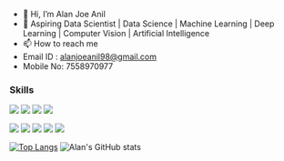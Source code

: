 - 👋 Hi, I’m Alan Joe Anil
- 👀 Aspiring Data Scientist | Data Science | Machine Learning | Deep Learning | Computer Vision | Artificial Intelligence
- 📫 How to reach me 
- Email ID : alanjoeanil98@gmail.com
- Mobile No: 7558970977

<!---
alanjoe12/alanjoe12 is a ✨ special ✨ repository because its `README.md` (this file) appears on your GitHub profile.
You can click the Preview link to take a look at your changes.
--->

### Skills
![](https://img.shields.io/badge/Code-Python-informational?style=flat&logo=python&logoColor=white&color=2CD4A7)
![](https://img.shields.io/badge/Database-SQL-informational?style=flat&logo=postgresql&logoColor=white&color=2CD4A7)
![](https://img.shields.io/badge/Editor-VS-Code-informational?style=flat&logo=vscode&logoColor=white&color=2CD4A7)
![](https://img.shields.io/badge/DeepLearning-Keras-informational?style=flat&logo=pytorch&logoColor=white&color=2CD4A7)

![](https://img.shields.io/badge/ML-ScikitLearn-informational?style=flat&logo=sklearn&logoColor=white&color=2CD4A7)
![](https://img.shields.io/badge/DataViz-Matplotlib-informational?style=flat&logo=plotly&logoColor=white&color=2CD4A7)
![](https://img.shields.io/badge/DataViz-Plotly-informational?style=flat&logo=plotly&logoColor=white&color=2CD4A7)
![](https://img.shields.io/badge/DataViz-Seaborn-informational?style=flat&logo=seaborn&logoColor=white&color=2CD4A7)
![](https://img.shields.io/badge/Deployment-Heroku-informational?style=flat&logo=heroku&logoColor=white&color=2CD4A7)

[![Top Langs](https://github-readme-stats.vercel.app/api/top-langs/?username=alanjoe12&langs_count=8)](https://github.com/alanjoe12/github-readme-stats) ![Alan's GitHub stats](https://github-readme-stats.vercel.app/api?username=alanjoe12&show_icons=true&theme=synthwave)


